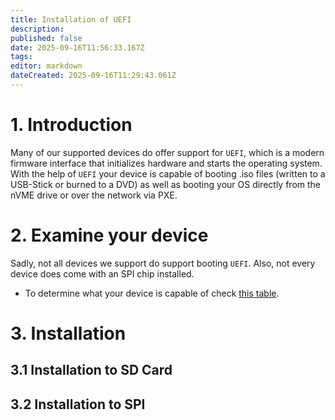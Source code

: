 ```yaml
---
title: Installation of UEFI
description: 
published: false
date: 2025-09-16T11:56:33.167Z
tags: 
editor: markdown
dateCreated: 2025-09-16T11:29:43.061Z
---
```


# 1. Introduction
Many of our supported devices do offer support for `UEFI`, which is a modern firmware interface that initializes hardware and starts the operating system. With the help of `UEFI` your device is capable of booting .iso files (written to a USB-Stick or burned to a DVD) as well as booting your OS directly from the nVME drive or over the network via PXE.

# 2. Examine your device
Sadly, not all devices we support do support booting `UEFI`. Also, not every device does come with an SPI chip installed. 


- To determine what your device is capable of check [this table](/en/table-of-supported-devices).

# 3. Installation
## 3.1 Installation to SD Card

## 3.2 Installation to SPI